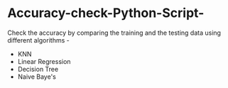# Accuracy-check-Python-Script-
Check the accuracy by comparing the training and the testing data using different algorithms -
- KNN 
- Linear Regression 
- Decision Tree
- Naive Baye's
